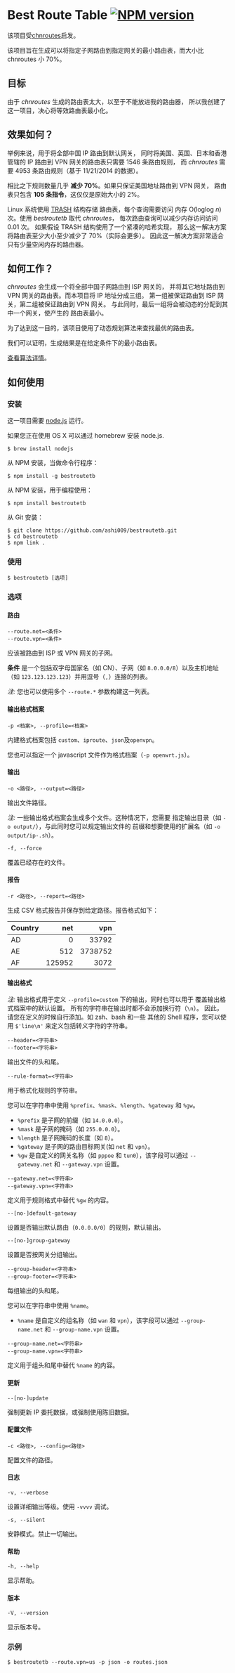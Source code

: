 # Best Route Table [![NPM version](https://badge.fury.io/js/bestroutetb.png)](http://badge.fury.io/js/bestroutetb)

该项目受[chnroutes][chnroutes]启发。

该项目旨在生成可以将指定子网路由到指定网关的最小路由表，而大小比
chnroutes 小 70%。


## 目标

由于 *chnroutes* 生成的路由表太大，以至于不能放进我的路由器，
所以我创建了这一项目，决心将等效路由表最小化。


## 效果如何？

举例来说，用于将全部中国 IP 路由到默认网关，
同时将美国、英国、日本和香港管辖的 IP 路由到 VPN
网关的路由表只需要 1546 条路由规则，
而 *chnroutes* 需要 4953 条路由规则（基于 11/21/2014 的数据）。

相比之下规则数量几乎 **减少 70%**。如果只保证美国地址路由到 VPN 网关，
路由表只包含 **105 条指令**，这仅仅是原始大小的 2%。

Linux 系统使用 [TRASH][trash] 结构存储
路由表，每个查询需要访问
内存 O(loglog _n_) 次。使用 *bestroutetb* 取代 *chnroutes*，
每次路由查询可以减少内存访问访问 0.01 次。
如果假设 TRASH 结构使用了一个紧凑的哈希实现，
那么这一解决方案将路由表至少大小至少减少了 70%（实际会更多）。
因此这一解决方案非常适合只有少量空闲内存的路由器。


## 如何工作？

*chnroutes* 会生成一个将全部中国子网路由到 ISP 网关的，
并将其它地址路由到 VPN 网关的路由表。而本项目将 IP 地址分成三组。
第一组被保证路由到 ISP 网关，第二组被保证路由到 VPN 网关。
与此同时，最后一组将会被动态的分配到其中一个网关，使产生的
路由表最小。

为了达到这一目的，该项目使用了动态规划算法来查找最优的路由表。

我们可以证明，生成结果是在给定条件下的最小路由表。

[查看算法详情][Blog]。


## 如何使用

### 安装

这一项目需要 [node.js][nodejs] 运行。

如果您正在使用 OS X 可以通过 homebrew 安装 node.js.

    $ brew install nodejs

从 NPM 安装，当做命令行程序：

    $ npm install -g bestroutetb

从 NPM 安装，用于编程使用：

    $ npm install bestroutetb

从 Git 安装：

    $ git clone https://github.com/ashi009/bestroutetb.git
    $ cd bestroutetb
    $ npm link .

### 使用

    $ bestroutetb [选项]

### 选项

#### 路由

    --route.net=<条件>
    --route.vpn=<条件>

应该被路由到 ISP 或 VPN 网关的子网。

**条件** 是一个包括双字母国家名（如 CN）、子网（如
`8.0.0.0/8`）以及主机地址（如 `123.123.123.123`）并用逗号（`,`）连接的列表。

_注:_ 您也可以使用多个 `--route.*` 参数构建这一列表。

#### 输出格式档案

    -p <档案>, --profile=<档案>

内建格式档案包括 `custom`、`iproute`、`json`及`openvpn`。

您也可以指定一个 javascript 文件作为格式档案（`-p openwrt.js`）。

#### 输出


    -o <路径>, --output=<路径>

输出文件路径。

_注:_ 一些输出格式档案会生成多个文件。这种情况下，您需要
指定输出目录（如 `-o output/`），与此同时您可以规定输出文件的
前缀和想要使用的扩展名（如 `-o output/ip-.sh`）。

    -f, --force

覆盖已经存在的文件。

#### 报告

    -r <路径>, --report=<路径>

生成 CSV 格式报告并保存到给定路径。报告格式如下：

Country | net | vpn
-- | --:| --:
AD | 0 | 33792
AE | 512 | 3738752
AF | 125952 | 3072

#### 输出格式

_注:_ 输出格式用于定义 `--profile=custom` 下的输出，同时也可以用于
覆盖输出格式档案中的默认设置。
所有的字符串在输出时都不会添加换行符（`\n`）。
因此，请您在定义的时候自行添加。如 zsh、bash 和一些
其他的 Shell 程序，您可以使用 `$'line\n'` 来定义包括转义字符的字符串。

    --header=<字符串>
    --footer=<字符串>

输出文件的头和尾。

    --rule-format=<字符串>

用于格式化规则的字符串。

您可以在字符串中使用 `%prefix`、`%mask`、`%length`、`%gateway` 和 `%gw`。

- `%prefix` 是子网的前缀（如 `14.0.0.0`）。
- `%mask` 是子网的掩码（如 `255.0.0.0`）。
- `%length` 是子网掩码的长度（如 `8`）。
- `%gateway` 是子网的路由目标网关(如 `net` 和 `vpn`）。
- `%gw` 是自定义的网关名称（如 `pppoe` 和 `tun0`），该字段可以通过
  `--gateway.net` 和 `--gateway.vpn` 设置。

<!-- -->

    --gateway.net=<字符串>
    --gateway.vpn=<字符串>

定义用于规则格式中替代 `%gw` 的内容。

    --[no-]default-gateway

设置是否输出默认路由（`0.0.0.0/0`）的规则，默认输出。

    --[no-]group-gateway

设置是否按网关分组输出。

    --group-header=<字符串>
    --group-footer=<字符串>

每组输出的头和尾。

您可以在字符串中使用 `%name`。

- `%name` 是自定义的组名称（如 `wan` 和 `vpn`），该字段可以通过
  `--group-name.net` 和 `--group-name.vpn` 设置。

<!-- -->

    --group-name.net=<字符串>
    --group-name.vpn=<字符串>

定义用于组头和尾中替代 `%name` 的内容。

#### 更新

    --[no-]update

强制更新 IP 委托数据，或强制使用陈旧数据。

#### 配置文件

    -c <路径>, --config=<路径>

配置文件的路径。

#### 日志

    -v, --verbose

设置详细输出等级。使用 `-vvvv` 调试。

    -s, --silent

安静模式。禁止一切输出。

#### 帮助

    -h, --help

显示帮助。

#### 版本

    -V, --version

显示版本号。

### 示例

    $ bestroutetb --route.vpn=us -p json -o routes.json

[chnroutes]: https://github.com/fivesheep/chnroutes
[trash]: http://www.nada.kth.se/~snilsson/publications/TRASH/trash.pdf
[blog]: http://ashi009.tumblr.com/post/36581070478/vpn
[nodejs]: http://nodejs.org
[wget]: http://www.gnu.org/software/wget/

